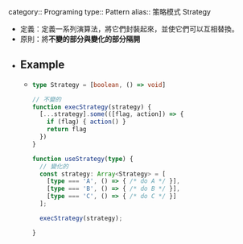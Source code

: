 category:: Programing
type:: Pattern
alias:: 策略模式 Strategy

- 定義：定義一系列演算法，將它們封裝起來，並使它們可以互相替換。
- 原則：將**不變的部分與變化的部分隔開**
- ## Example
	- ```typescript
	  type Strategy = [boolean, () => void]
	  
	  // 不變的
	  function execStrategy(strategy) {
	    [...strategy].some(([flag, action]) => {
	      if (flag) { action() }
	      return flag
	    })
	  }
	  
	  function useStrategy(type) {
	    // 變化的
	    const strategy: Array<Strategy> = [
	      [type === 'A', () => { /* do A */ }],
	      [type === 'B', () => { /* do B */ }],
	      [type === 'C', () => { /* do C */ }]
	    ];
	  
	    execStrategy(strategy);
	  
	  }
	  ```